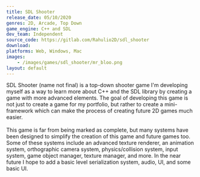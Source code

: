 ```yaml
---
title: SDL Shooter
release_date: 05/10/2020
genres: 2D, Arcade, Top Down
game_engine: C++ and SDL
dev_team: Independent
source_code: https://gitlab.com/Rahulio2D/sdl_shooter
download: 
platforms: Web, Windows, Mac
images: 
    - /images/games/sdl_shooter/mr_bloo.png
layout: default
---
```

SDL Shooter (name not final) is a top-down shooter game I'm developing myself as a way to learn more about C++ and the SDL library by creating a game with more advanced elements. The goal of developing this game is not just to create a game for my portfolio, but rather to create a mini-framework which can make the process of creating future 2D games much easier.
<br><br>
This game is far from being marked as complete, but many systems have been designed to simplify the creation of this game and future games too. Some of these systems include an advanced texture renderer, an animation system, orthographic camera system, physics/collision system, input system, game object manager, texture manager, and more. In the near future I hope to add a basic level serialization system, audio, UI, and some basic UI.